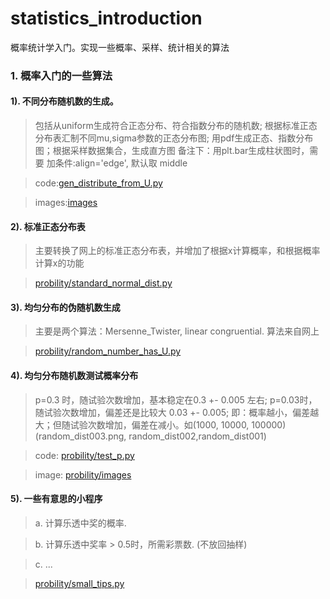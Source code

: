 # statistics_introduction
概率统计学入门。实现一些概率、采样、统计相关的算法

### 1. 概率入门的一些算法
####    1). 不同分布随机数的生成。

>  包括从uniform生成符合正态分布、符合指数分布的随机数; 根据标准正态分布表汇制不同mu,sigma参数的正态分布图; 
    用pdf生成正态、指数分布图；根据采样数据集合，生成直方图
   备注下：用plt.bar生成柱状图时，需要 加条件:align='edge', 默认取 middle

>   code:[gen_distribute_from_U.py](probility/gen_distribute_from_U.py)

>   images:[images](probility/images)

####    2). 标准正态分布表
>  主要转换了网上的标准正态分布表，并增加了根据x计算概率，和根据概率计算x的功能

>   [probility/standard_normal_dist.py](probility/standard_normal_dist.py)

####    3). 均匀分布的伪随机数生成
>   主要是两个算法：Mersenne_Twister, linear congruential. 算法来自网上

>   [probility/random_number_has_U.py](probility/random_number_has_U.py)

####    4). 均匀分布随机数测试概率分布
>   p=0.3 时，随试验次数增加，基本稳定在0.3 +- 0.005 左右; p=0.03时，随试验次数增加，偏差还是比较大 0.03 +- 0.005;
    即：概率越小，偏差越大；但随试验次数增加，偏差在减小。如(1000, 10000, 100000) (random_dist003.png, random_dist002,random_dist001)

>   code: [probility/test_p.py](probility/test_p.py)

>   image: [probility/images](probility/images)
 
####    5). 一些有意思的小程序
>   a. 计算乐透中奖的概率.

>   b. 计算乐透中奖率 > 0.5时，所需彩票数. (不放回抽样)

>   c. ...

>   [probility/small_tips.py](probility/small_tips.py)
